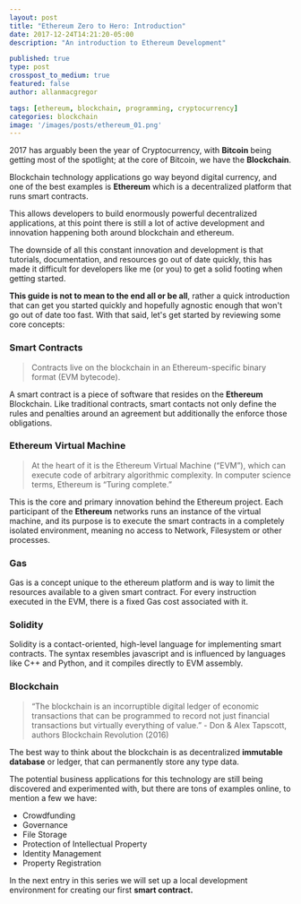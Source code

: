 ```yaml
---
layout: post
title: "Ethereum Zero to Hero: Introduction"
date: 2017-12-24T14:21:20-05:00
description: "An introduction to Ethereum Development"

published: true
type: post
crosspost_to_medium: true
featured: false
author: allanmacgregor

tags: [ethereum, blockchain, programming, cryptocurrency]
categories: blockchain
image: '/images/posts/ethereum_01.png'
---
```


2017 has arguably been the year of Cryptocurrency, with **Bitcoin** being getting most of the spotlight; at the core of Bitcoin, we have the **Blockchain**.

Blockchain technology applications go way beyond digital currency, and one of the best examples is **Ethereum** which is a decentralized platform that runs smart contracts. 

This allows developers to build enormously powerful decentralized applications, at this point there is still a lot of active development and innovation happening both around blockchain and ethereum. 

The downside of all this constant innovation and development is that tutorials, documentation, and resources go out of date quickly, this has made it difficult for developers like me (or you) to get a solid footing when getting started. 

**This guide is not to mean to the end all or be all**, rather a quick introduction that can get you started quickly and hopefully agnostic enough that won't go out of date too fast. With that said, let's get started by reviewing some core concepts:

### Smart Contracts

> Contracts live on the blockchain in an Ethereum-specific binary format (EVM bytecode).

A smart contract is a piece of software that resides on the **Ethereum** Blockchain. Like traditional contracts, smart contacts not only define the rules and penalties around an agreement but additionally the enforce those obligations.

### Ethereum Virtual Machine

>At the heart of it is the Ethereum Virtual Machine (“EVM”), which can execute code of arbitrary algorithmic complexity. In computer science terms, Ethereum is “Turing complete.” 

This is the core and primary innovation behind the Ethereum project. Each participant of the **Ethereum** networks runs an instance of the virtual machine, and its purpose is to execute the smart contracts in a completely isolated environment, meaning no access to Network, Filesystem or other processes.

### Gas

Gas is a concept unique to the ethereum platform and is way to limit the resources available to a given smart contract. For every instruction executed in the EVM, there is a fixed Gas cost associated with it.


### Solidity 

Solidity is a contact-oriented, high-level language for implementing smart contracts. The syntax resembles javascript and is influenced by languages like C++ and Python, and it compiles directly to EVM assembly. 


### Blockchain

> “The blockchain is an incorruptible digital ledger of economic transactions that can be programmed to record not just financial transactions but virtually everything of value.” - Don & Alex Tapscott, authors Blockchain Revolution (2016)

The best way to think about the blockchain is as decentralized **immutable database** or ledger, that can permanently store any type data. 

The potential business applications for this technology are still being discovered and experimented with, but there are tons of examples online, to mention a few we have:

- Crowdfunding
- Governance
- File Storage 
- Protection of Intellectual Property
- Identity Management 
- Property Registration 

In the next entry in this series we will set up a local development environment for creating our first **smart contract.** 


